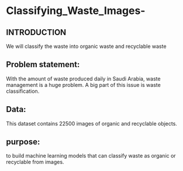 # Classifying_Waste_Images-

## INTRODUCTION 

We will classify the waste into organic waste and recyclable waste

## Problem statement: 

With the amount of waste produced daily in Saudi Arabia, waste management is a huge problem. A big part of this issue is waste classification.

## Data:

This dataset contains 22500 images of organic and recyclable objects.

## purpose:

to build machine learning models that can classify waste as organic or recyclable from images.





